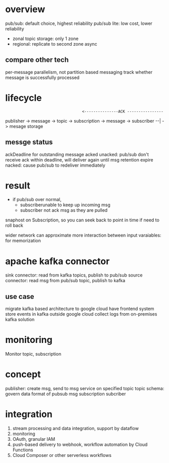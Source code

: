 # overview
pub/sub: default choice, highest reliability
pub/sub lite: low cost, lower reliability
  - zonal topic storage: only 1 zone
  - regional: replicate to second zone async

## compare other tech
per-message parallelism, not partition based messaging
track whether message is successfully processed

# lifecycle
                                      <---------------ACK ----------------
publisher -> message -> topic -> subscription -> message -> subscriber --|
                        -> mesage storage

## messge status
ackDeadline for outstanding message
acked
unacked: pub/sub don't receive ack within deadline, will deliver again until msg retention expire 
nacked: cause pub/sub to redeliver immediately


# result
- if pub/sub over normal, 
  - subscriberunable to keep up incoming msg
  - subscriber not ack msg as they are pulled

snaphost on Subscription, so you can seek back to point in time if need to roll back

wider network can approximate more interaction between input varaiables: for memorization

# apache kafka connector
sink connector: read from kafka topics, publish to pub/sub
source connector: read msg from pub/sub topic, publish to kafka

## use case
migrate kafka based architecture to google cloud
have frontend system store events in kafka outside google cloud
collect logs from on-premises kafka solution

# monitoring
Monitor topic, subscription

# concept
publisher: create msg, send to msg service on specified topic
topic
schema: govern data format of pubsub msg
subscription
subcriber

# integration
1. stream processing and data integration, support by dataflow
2. monitoring
3. OAuth, granular IAM
4. push-based delivery to webhook, workflow automation by Cloud Functions
5. Cloud Composer or other serverless workflows







